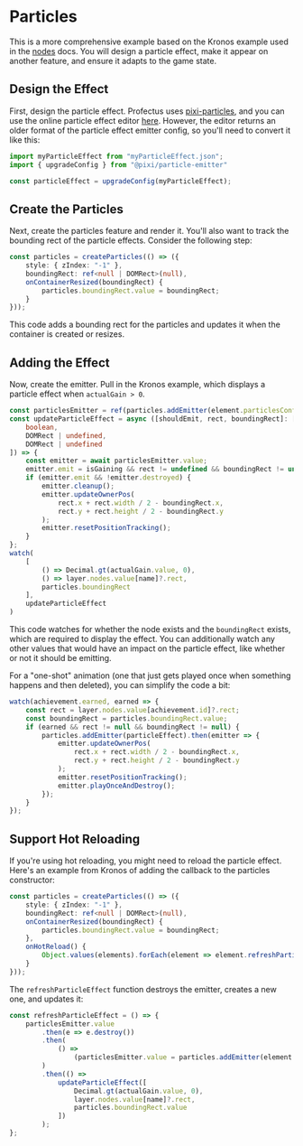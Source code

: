 # Particles

This is a more comprehensive example based on the Kronos example used in the [nodes](../advanced-concepts/nodes) docs. You will design a particle effect, make it appear on another feature, and ensure it adapts to the game state.

## Design the Effect

First, design the particle effect. Profectus uses [pixi-particles](https://github.com/pixijs/particle-emitter), and you can use the online particle effect editor [here](http://pixijs.github.io/pixi-particles-editor/). However, the editor returns an older format of the particle effect emitter config, so you'll need to convert it like this:

```ts
import myParticleEffect from "myParticleEffect.json";
import { upgradeConfig } from "@pixi/particle-emitter"

const particleEffect = upgradeConfig(myParticleEffect);
```

## Create the Particles

Next, create the particles feature and render it. You'll also want to track the bounding rect of the particle effects. Consider the following step:

```ts
const particles = createParticles(() => ({
    style: { zIndex: "-1" },
    boundingRect: ref<null | DOMRect>(null),
    onContainerResized(boundingRect) {
        particles.boundingRect.value = boundingRect;
    }
}));
```

This code adds a bounding rect for the particles and updates it when the container is created or resizes.

## Adding the Effect

Now, create the emitter. Pull in the Kronos example, which displays a particle effect when `actualGain > 0`.

```ts
const particlesEmitter = ref(particles.addEmitter(element.particlesConfig));
const updateParticleEffect = async ([shouldEmit, rect, boundingRect]: [
    boolean,
    DOMRect | undefined,
    DOMRect | undefined
]) => {
    const emitter = await particlesEmitter.value;
    emitter.emit = isGaining && rect != undefined && boundingRect != undefined;
    if (emitter.emit && !emitter.destroyed) {
        emitter.cleanup();
        emitter.updateOwnerPos(
            rect.x + rect.width / 2 - boundingRect.x,
            rect.y + rect.height / 2 - boundingRect.y
        );
        emitter.resetPositionTracking();
    }
};
watch(
    [
        () => Decimal.gt(actualGain.value, 0),
        () => layer.nodes.value[name]?.rect,
        particles.boundingRect
    ],
    updateParticleEffect
)
```

This code watches for whether the node exists and the `boundingRect` exists, which are required to display the effect. You can additionally watch any other values that would have an impact on the particle effect, like whether or not it should be emitting.

For a "one-shot" animation (one that just gets played once when something happens and then deleted), you can simplify the code a bit:

```ts
watch(achievement.earned, earned => {
    const rect = layer.nodes.value[achievement.id]?.rect;
    const boundingRect = particles.boundingRect.value;
    if (earned && rect != null && boundingRect != null) {
        particles.addEmitter(particleEffect).then(emitter => {
            emitter.updateOwnerPos(
                rect.x + rect.width / 2 - boundingRect.x,
                rect.y + rect.height / 2 - boundingRect.y
            );
            emitter.resetPositionTracking();
            emitter.playOnceAndDestroy();
        });
    }
});
```

## Support Hot Reloading

If you're using hot reloading, you might need to reload the particle effect. Here's an example from Kronos of adding the callback to the particles constructor:

```ts
const particles = createParticles(() => ({
    style: { zIndex: "-1" },
    boundingRect: ref<null | DOMRect>(null),
    onContainerResized(boundingRect) {
        particles.boundingRect.value = boundingRect;
    },
    onHotReload() {
        Object.values(elements).forEach(element => element.refreshParticleEffect());
    }
}));
```

The `refreshParticleEffect` function destroys the emitter, creates a new one, and updates it:

```ts
const refreshParticleEffect = () => {
    particlesEmitter.value
        .then(e => e.destroy())
        .then(
            () =>
                (particlesEmitter.value = particles.addEmitter(element.particlesConfig))
        )
        .then(() =>
            updateParticleEffect([
                Decimal.gt(actualGain.value, 0),
                layer.nodes.value[name]?.rect,
                particles.boundingRect.value
            ])
        );
};
```
